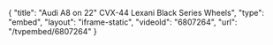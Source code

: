 {
    "title": "Audi A8 on 22\" CVX-44 Lexani Black Series Wheels",
    "type": "embed",
    "layout": "iframe-static",
    "videoId": "6807264",
    "url": "\/tvpembed\/6807264"
}